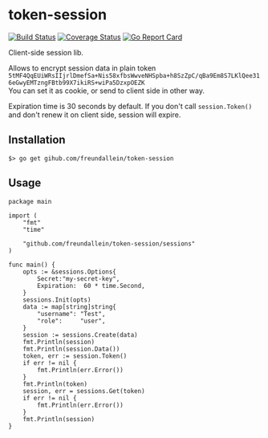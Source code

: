 # token-session
[![Build Status](https://travis-ci.org/freundallein/token-session.svg?branch=master)](https://travis-ci.org/freundallein/token-session)
[![Coverage Status](https://coveralls.io/repos/github/freundallein/token-session/badge.svg?branch=master)](https://coveralls.io/github/freundallein/token-session?branch=master)
[![Go Report Card](https://goreportcard.com/badge/github.com/freundallein/token-session)](https://goreportcard.com/report/github.com/freundallein/token-session)

Client-side session lib.

Allows to encrypt session data in plain token   
`5tMF4QqEUiWRsIIjrlDmefSa+Nis58xfbsWwveNHSpba+h8SzZpC/qBa9Em8S7LKlQee316eGwyEMTzngFBtb99X7ikiRS+wiPa5DzxpOEZK`  
You can set it as cookie, or send to client side in other way.

Expiration time is 30 seconds by default.
If you don't call `session.Token()` and don't renew it on client side, session will expire.

## Installation
```
$> go get gihub.com/freundallein/token-session
```


## Usage

```
package main

import (
	"fmt"
	"time"

	"github.com/freundallein/token-session/sessions"
)

func main() {
	opts := &sessions.Options{
		Secret:"my-secret-key", 
		Expiration:  60 * time.Second,
	}
	sessions.Init(opts)
	data := map[string]string{
		"username": "Test",
		"role":     "user",
	}
	session := sessions.Create(data)
	fmt.Println(session)
	fmt.Println(session.Data())
	token, err := session.Token()
	if err != nil {
		fmt.Println(err.Error())
	}
	fmt.Println(token)
	session, err = sessions.Get(token)
	if err != nil {
		fmt.Println(err.Error())
	}
	fmt.Println(session)
}
```
